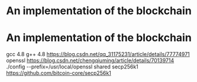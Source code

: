 # An implementation of the blockchain
# An implementation of the blockchain
gcc 4.8 
g++ 4.8
https://blog.csdn.net/qq_31175231/article/details/77774971
openssl
https://blog.csdn.net/chengqiuming/article/details/70139714
./config --prefix=/usr/local/openssl shared
secp256k1
https://github.com/bitcoin-core/secp256k1
